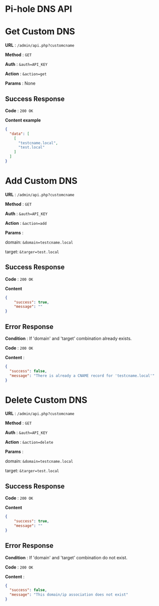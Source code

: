 # Pi-hole DNS API
# Get Custom DNS

**URL** : `/admin/api.php?customcname`

**Method** : `GET`

**Auth** : `&auth=API_KEY`

**Action** : `&action=get`

**Params** : None

## Success Response

**Code** : `200 OK`

**Content example**
```json
{
  "data": [
    [
      "testcname.local",
      "test.local"
    ]
  ]
}
```

# Add Custom DNS

**URL** : `/admin/api.php?customcname`

**Method** : `GET`

**Auth** : `&auth=API_KEY`

**Action** : `&action=add`

**Params** : 

domain: `&domain=testcname.local`

target: `&targer=test.local`

## Success Response

**Code** : `200 OK`

**Content**
```json
{
    "success": true,
    "message": ""
}
```

## Error Response

**Condition** : If 'domain' and 'target' combination already exists.

**Code** : `200 OK`

**Content** :

```json
{
  "success": false,
  "message": "There is already a CNAME record for 'testcname.local'"
}
```

# Delete Custom DNS

**URL** : `/admin/api.php?customcname`

**Method** : `GET`

**Auth** : `&auth=API_KEY`

**Action** : `&action=delete`

**Params** : 

domain: `&domain=testcname.local`

target: `&targer=test.local`

## Success Response

**Code** : `200 OK`

**Content**
```json
{
    "success": true,
    "message": ""
}
```

## Error Response

**Condition** : If 'domain' and 'target' combination do not exist.

**Code** : `200 OK`

**Content** :

```json
{
  "success": false,
  "message": "This domain/ip association does not exist"
}
```
